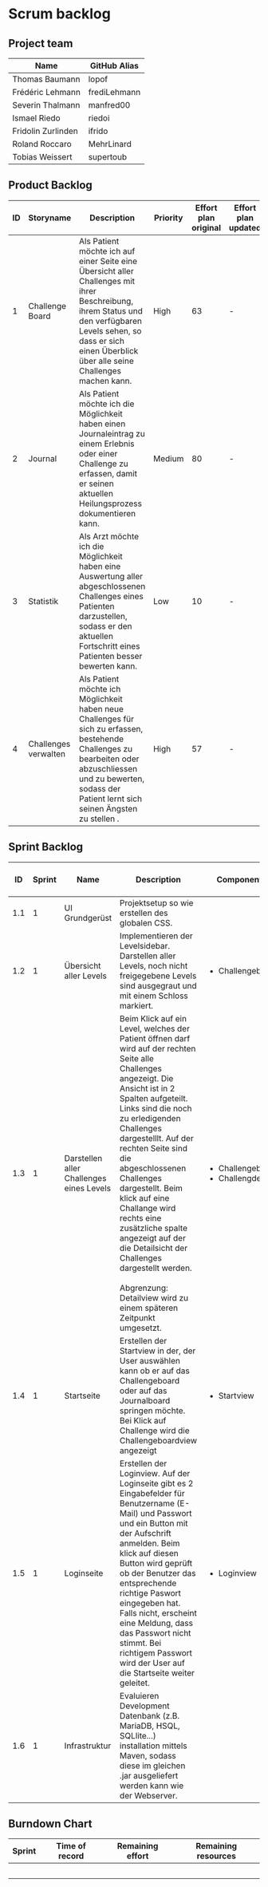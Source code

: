 # Scrum backlog
## Project team
Name | GitHub Alias
--- | ---
Thomas Baumann| lopof
Frédéric Lehmann | frediLehmann
Severin Thalmann | manfred00
Ismael Riedo | riedoi
Fridolin Zurlinden | ifrido
Roland Roccaro | MehrLinard
Tobias Weissert | supertoub

## Product Backlog
ID | Storyname | Description | Priority | Effort plan original | Effort plan updated | Effort acutal | Status
--- | --- | --- | --- | --- | --- | --- | ---
 1 | Challenge Board | Als Patient möchte ich auf einer Seite eine Übersicht aller Challenges mit ihrer Beschreibung, ihrem Status und den verfügbaren Levels sehen, so dass er sich einen Überblick über alle seine Challenges machen kann. | High | 63 | - | - | Open
 2 | Journal | Als Patient möchte ich die Möglichkeit haben einen Journaleintrag zu einem Erlebnis oder einer Challenge zu erfassen, damit er seinen aktuellen Heilungsprozess dokumentieren kann. | Medium | 80 | - | - | Open
 3 | Statistik | Als Arzt möchte ich die Möglichkeit haben eine Auswertung aller abgeschlossenen Challenges eines Patienten darzustellen, sodass er den aktuellen Fortschritt eines Patienten besser bewerten kann. | Low | 10 | - | - | Open
 4 | Challenges verwalten | Als Patient möchte ich Möglichkeit haben neue Challenges für sich zu erfassen, bestehende Challenges zu bearbeiten oder abzuschliessen und zu bewerten, sodass der Patient lernt sich seinen Ängsten zu stellen . | High | 57  | - | - | Open
## Sprint Backlog
ID | Sprint | Name | Description | Components | Owner | Reviewer | Priority | Effort plan original | Effort plan updated | Effort actual | Status
--- | --- | --- | --- | --- | --- | --- | --- | --- | --- | --- | ---
 1.1 | 1 | UI Grundgerüst |  Projektsetup so wie erstellen des globalen CSS.| | TWE | FLE | Medium | 13 | - | - | Open
 1.2 | 1 | Übersicht aller Levels | Implementieren der Levelsidebar. Darstellen aller Levels, noch nicht freigegebene Levels sind ausgegraut und mit einem Schloss markiert. | <ul><li>Challengebaord</li></ul> | FLE | IRI/TBA | High | 13 | - | - | Open
 1.3 | 1 | Darstellen aller Challenges eines Levels | Beim Klick auf ein Level, welches der Patient öffnen darf wird auf der rechten Seite alle Challenges angezeigt. Die Ansicht ist in 2 Spalten aufgeteilt. Links sind die noch zu erledigenden Challenges dargestelllt. Auf der rechten Seite sind die abgeschlossenen Challenges dargestellt. Beim klick auf eine Challange wird rechts eine zusätzliche spalte angezeigt auf der die Detailsicht der Challenges dargestellt werden.<br/><br/>Abgrenzung: Detailview wird zu einem späteren Zeitpunkt umgesetzt. | <ul><li>Challengeboard</li><li>Challengdetail</li></ul> | IRI/TBA | FZU | High | 14 | - | - | Open
 1.4 | 1 | Startseite | Erstellen der Startview in der, der User auswählen kann ob er auf das Challengeboard oder auf das Journalboard springen möchte. Bei Klick auf Challenge wird die Challengeboardview angezeigt| <ul><li>Startview</li></ul> | STH | RRO | Medium | 7 | - | - | Open
 1.5 | 1 | Loginseite | Erstellen der Loginview. Auf der Loginseite gibt es 2 Eingabefelder für Benutzername (E-Mail) und Passwort und ein Button mit der Aufschrift anmelden. Beim klick auf diesen Button wird geprüft ob der Benutzer das entsprechende richtige Paswort eingegeben hat. Falls nicht, erscheint eine Meldung, dass das Passwort nicht stimmt. Bei richtigem Passwort wird der User auf die Startseite weiter geleitet. | <ul><li>Loginview</li></ul> | RRO | STH | Low | 7 | - | - | Open
 1.6 | 1 | Infrastruktur | Evaluieren Development Datenbank (z.B. MariaDB, HSQL, SQLlite...) installation mittels Maven, sodass diese im gleichen .jar ausgeliefert werden kann wie der Webserver.| | FZU | TWE | High | 9 | - | - | Open

## Burndown Chart
Sprint | Time of record | Remaining effort | Remaining resources
--- | --- | --- | ---
    |     |     |
    |     |     |
    |     |     |
    |     |     |
    |     |     |